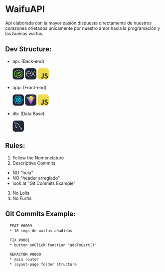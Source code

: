 # WaifuAPI
Api elaborada con la mayor pasión dispuesta directamente de nuestros corazones orietados únicamente por nuestro amor hacia la programación y las buenas waifus.

## Dev Structure:
  + api: (Back-end)

    <img src="https://github.com/McMaldo/McMaldo/raw/main/icons/NodeJS-Dark.svg" width="36" title="Node JS"> <img src="https://github.com/McMaldo/McMaldo/raw/main/icons/ExpressJS-Dark.svg" width="36" title="Express JS"> <img src="https://github.com/McMaldo/McMaldo/raw/main/icons/JavaScript.svg" width="36" title="Java Script">

  + app: (Front-end)

    <img src="https://github.com/McMaldo/McMaldo/raw/main/icons/React-Dark.svg" width="36" title="React"> <img src="https://github.com/McMaldo/McMaldo/raw/main/icons/Vite-Dark.svg" width="36" title="Vite"> <img src="https://github.com/McMaldo/McMaldo/raw/main/icons/JavaScript.svg" width="36" title="Java Script">

  + db: (Data Base)

    <img src="https://github.com/McMaldo/McMaldo/raw/main/icons/MySQL-Dark.svg" width="36" title="My SQL">

## Rules:
  1. Follow the Nomenclature
  2. Descriptive Commits
  - NO "hola"
  - NO "header arreglado"
  - look at "Git Commits Example"
  3. No Lolis
  4. No Furris

## Git Commits Example:
```log
  FEAT #0009
  * 10 imgs de waifus añadidas
```
```log
  FIX #0001
  * button onClick function "addToCart()"
```
```log
  REFACTOR #0000
  * main router
  * layout-page folder structure
```
